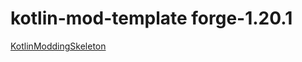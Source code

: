 # kotlin-mod-template forge-1.20.1

[KotlinModdingSkeleton](https://github.com/thedarkcolour/KotlinModdingSkeleton/tree/1.20.1-forge)